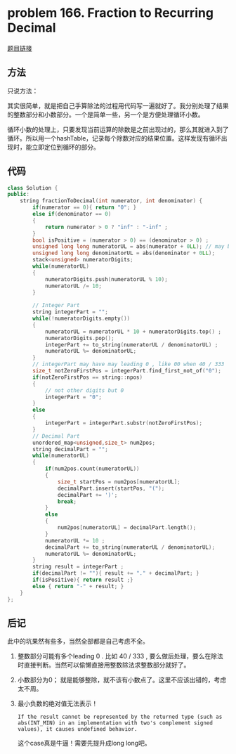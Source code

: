 # problem 166. Fraction to Recurring Decimal

[题目链接](https://leetcode.com/problems/fraction-to-recurring-decimal/)

## 方法

只说方法：

其实很简单，就是把自己手算除法的过程用代码写一遍就好了。我分别处理了结果的整数部分和小数部分。一个是简单一些，另一个是方便处理循环小数。

循环小数的处理上，只要发现当前运算的除数是之前出现过的，那么其就进入到了循环。所以用一个hashTable，记录每个除数对应的结果位置。这样发现有循环出现时，能立即定位到循环的部分。


## 代码

```C++
class Solution {
public:
    string fractionToDecimal(int numerator, int denominator) {
        if(numerator == 0){ return "0"; }
        else if(denominator == 0)
        { 
            return numerator > 0 ? "inf" : "-inf" ; 
        }
        bool isPositive = (numerator > 0) == (denominator > 0) ;
        unsigned long long numeratorUL = abs(numerator + 0LL); // may be INT_MIN , so we should lift it to long long by add `0LL`
        unsigned long long denominatorUL = abs(denominator + 0LL);
        stack<unsigned> numeratorDigits;
        while(numeratorUL)
        {
            numeratorDigits.push(numeratorUL % 10);
            numeratorUL /= 10;
        }
        
        // Integer Part
        string integerPart = "";
        while(!numeratorDigits.empty())
        {
            numeratorUL = numeratorUL * 10 + numeratorDigits.top() ;
            numeratorDigits.pop();
            integerPart += to_string(numeratorUL / denominatorUL) ;
            numeratorUL %= denominatorUL;
        }
        // integerPart may have may leading 0 , like 00 when 40 / 333
        size_t notZeroFirstPos = integerPart.find_first_not_of("0");
        if(notZeroFirstPos == string::npos)
        {
            // not other digits but 0
            integerPart = "0"; 
        }
        else
        {
            integerPart = integerPart.substr(notZeroFirstPos);
        }
        // Decimal Part
        unordered_map<unsigned,size_t> num2pos;
        string decimalPart = "";
        while(numeratorUL)
        {
            if(num2pos.count(numeratorUL))
            {
                size_t startPos = num2pos[numeratorUL];
                decimalPart.insert(startPos, "(");
                decimalPart += ')';
                break;
            }
            else
            {
                num2pos[numeratorUL] = decimalPart.length();
            }
            numeratorUL *= 10 ;
            decimalPart += to_string(numeratorUL / denominatorUL);
            numeratorUL %= denominatorUL;
        }
        string result = integerPart ;
        if(decimalPart != ""){ result += "." + decimalPart; }
        if(isPositive){ return result ;}
        else { return "-" + result; }
    }
};
```

## 后记

此中的坑果然有些多，当然全部都是自己考虑不全。

1. 整数部分可能有多个leading 0 . 比如 40 / 333 , 要么做后处理，要么在除法时直接判断。当然可以偷懒直接用整数除法求整数部分就好了。

2. 小数部分为0； 就是能够整除，就不该有小数点了。这里不应该出错的，考虑太不周。

3. 最小负数的绝对值无法表示！

    ```
    If the result cannot be represented by the returned type (such as abs(INT_MIN) in an implementation with two's complement signed values), it causes undefined behavior.
    ```

    这个case真是牛逼！需要先提升成long long吧。